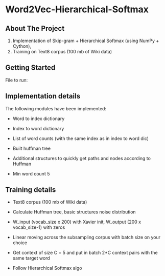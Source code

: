 # Word2Vec-Hierarchical-Softmax

## About The Project

1) Implementation of Skip-gram + Hierarchical Softmax (using NumPy + Cython),
2) Training on Text8 corpus (100 mb of Wiki data)

## Getting Started


File to run:


## Implementation details

The following modules have been implemented:

  - Word to index dictionary
  
  - Index to word dictionary
  
  - List of word counts (with the same index as in index to word dic)
  
  - Built huffman tree
  
  - Additional structures to quickly get paths and nodes according to Huffman
  
  - Min word count 5
  
 
 ## Training details
 
- Text8 corpus (100 mb of Wiki data)

- Calculate Huffman tree, basic structures
noise distribution

- W_input (vocab_size x 200) with Xavier init, W_output (200 x vocab_size-1) with zeros

- Linear moving across the subsampling corpus with batch size on your choice

- Get context of size C = 5 and put in batch 2*C context pairs with the same target word

- Follow Hierarchical Softmax algo
  
  
  
  
  
 
